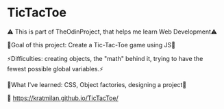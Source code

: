 # TicTacToe
⚠️ This is part of TheOdinProject, that helps me learn Web Development⚠️  
  
🧮Goal of this project: Create a Tic-Tac-Toe game using JS🧮  
  
⚡Difficulties: creating objects, the "math" behind it, trying to have the fewest possible global variables.⚡  
  
📗What I've learned: CSS, Object factories, designing a project📗  

👀 https://kratmilan.github.io/TicTacToe/
